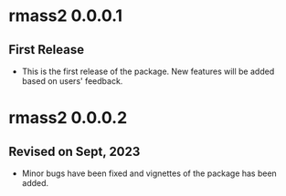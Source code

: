 # rmass2 0.0.0.1

## First Release

*  This is the first release of the package. New features will be added based on users' feedback.

# rmass2 0.0.0.2

## Revised on Sept, 2023

*  Minor bugs have been fixed and vignettes of the package has been added.
